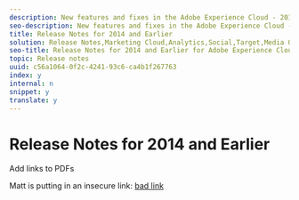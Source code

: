 ```yaml
---
description: New features and fixes in the Adobe Experience Cloud - 2014 and earlier.
seo-description: New features and fixes in the Adobe Experience Cloud - 2014 and earlier.
title: Release Notes for 2014 and Earlier
solution: Release Notes,Marketing Cloud,Analytics,Social,Target,Media Optimizer
seo-title: Release Notes for 2014 and Earlier for Adobe Experience Cloud
topic: Release notes
uuid: c56a1064-0f2c-4241-93c6-ca4b1f267763
index: y
internal: n
snippet: y
translate: y
---
```


# Release Notes for 2014 and Earlier

Add links to PDFs

<!-- How do we handle localized PDFs? Separate links in this article in language sections? -->
Matt is putting in an insecure link: [bad link](https://www.google.com)
